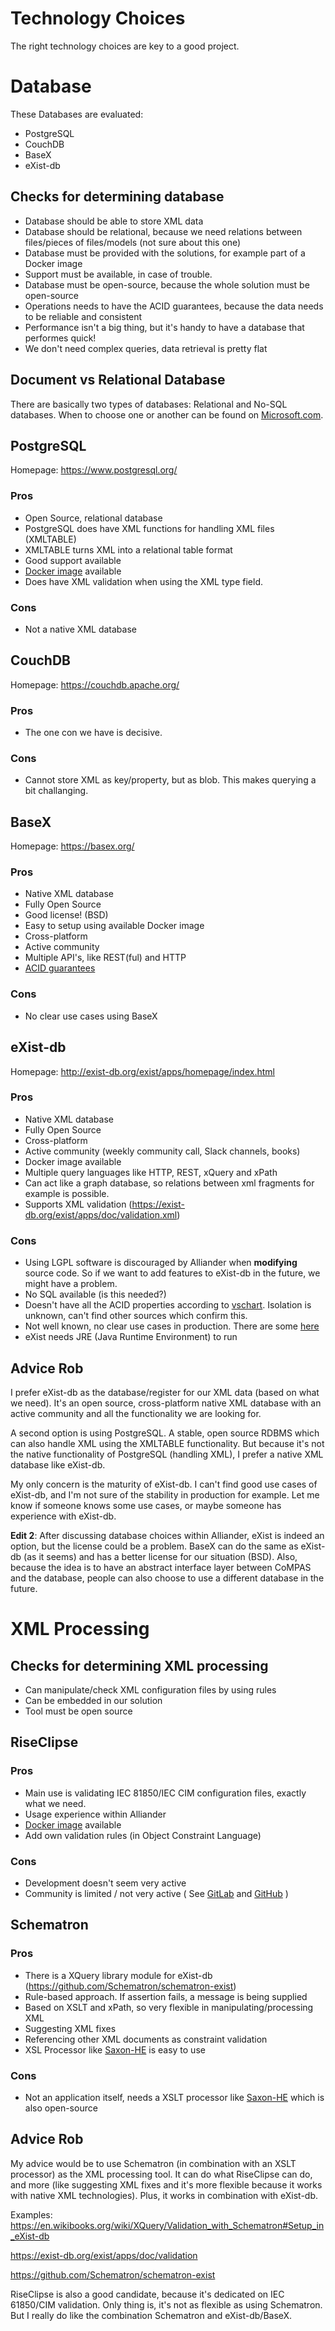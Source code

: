 # Technology Choices
The right technology choices are key to a good project.
# Database
These Databases are evaluated:
- PostgreSQL
- CouchDB
- BaseX
- eXist-db

## Checks for determining database
- Database should be able to store XML data
- Database should be relational, because we need relations between files/pieces of files/models (not sure about this one)
- Database must be provided with the solutions, for example part of a Docker image
- Support must be available, in case of trouble.
- Database must be open-source, because the whole solution must be open-source
- Operations needs to have the ACID guarantees, because the data needs to be reliable and consistent
- Performance isn't a big thing, but it's handy to have a database that performes quick!
- We don't need complex queries, data retrieval is pretty flat

## Document vs Relational Database
There are basically two types of databases: Relational and No-SQL databases.
When to choose one or another can be found on [Microsoft.com](https://docs.microsoft.com/en-us/dotnet/architecture/cloud-native/relational-vs-nosql-data).

## PostgreSQL
Homepage: https://www.postgresql.org/
### Pros
- Open Source, relational database
- PostgreSQL does have XML functions for handling XML files (XMLTABLE)
- XMLTABLE turns XML into a relational table format
- Good support available
- [Docker image](https://hub.docker.com/_/postgres) available
- Does have XML validation when using the XML type field.

### Cons
- Not a native XML database

## CouchDB
Homepage: https://couchdb.apache.org/
### Pros
- The one con we have is decisive.

### Cons
- Cannot store XML as key/property, but as blob. This makes querying a bit challanging.

## BaseX
Homepage: https://basex.org/

### Pros
- Native XML database
- Fully Open Source
- Good license! (BSD)
- Easy to setup using available Docker image
- Cross-platform
- Active community
- Multiple API's, like REST(ful) and HTTP
- [ACID guarantees](https://docs.basex.org/wiki/Transaction_Management)

### Cons
- No clear use cases using BaseX

## eXist-db
Homepage: http://exist-db.org/exist/apps/homepage/index.html
### Pros
- Native XML database
- Fully Open Source
- Cross-platform
- Active community (weekly community call, Slack channels, books)
- Docker image available
- Multiple query languages like HTTP, REST, xQuery and xPath
- Can act like a graph database, so relations between xml fragments for example is possible.
- Supports XML validation (https://exist-db.org/exist/apps/doc/validation.xml)

### Cons
- Using LGPL software is discouraged by Alliander when __modifying__ source code. So if we want to add features to eXist-db in the future, we might have a problem.
- No SQL available (is this needed?)
- Doesn't have all the ACID properties according to [vschart](http://vschart.com/compare/exist-db/vs/postgresql). Isolation is unknown, can't find other sources which confirm this.
- Not well known, no clear use cases in production. There are some [here](http://showcases.exist-db.org/exist/apps/Showcases/index.html)
- eXist needs JRE (Java Runtime Environment) to run

## Advice Rob
I prefer eXist-db as the database/register for our XML data (based on what we need). It's an open source, cross-platform native XML database with an active community and all the functionality we are looking for.

A second option is using PostgreSQL. A stable, open source RDBMS which can also handle XML using the XMLTABLE functionality. But because it's not the native functionality of PostgreSQL (handling XML), I prefer a native XML database like eXist-db.

My only concern is the maturity of eXist-db. I can't find good use cases of eXist-db, and I'm not sure of the stability in production for example. Let me know if someone knows some use cases, or maybe someone has experience with eXist-db.

__Edit 2__: After discussing database choices within Alliander, eXist is indeed an option, but the license could be a problem. BaseX can do the same as eXist-db (as it seems) and has a better license for our situation (BSD).
Also, because the idea is to have an abstract interface layer between CoMPAS and the database, people can also choose to use a different database in the future.

# XML Processing
## Checks for determining XML processing
- Can manipulate/check XML configuration files by using rules
- Can be embedded in our solution
- Tool must be open source

## RiseClipse
### Pros
- Main use is validating IEC 81850/IEC CIM configuration files, exactly what we need.
- Usage experience within Alliander
- [Docker image](https://hub.docker.com/r/riseclipse/riseclipse-validator-scl) available
- Add own validation rules (in Object Constraint Language)

### Cons
- Development doesn't seem very active
- Community is limited / not very active ( See [GitLab](https://gitlab-research.centralesupelec.fr/groups/RiseClipseGroup/-/activity) and [GitHub](https://github.com/riseclipse) )

## Schematron
### Pros
- There is a XQuery library module for eXist-db (https://github.com/Schematron/schematron-exist)
- Rule-based approach. If assertion fails, a message is being supplied
- Based on XSLT and xPath, so very flexible in manipulating/processing XML
- Suggesting XML fixes
- Referencing other XML documents as constraint validation
- XSL Processor like [Saxon-HE](http://saxon.sourceforge.net/) is easy to use

### Cons
- Not an application itself, needs a XSLT processor like [Saxon-HE](http://saxon.sourceforge.net/) which is also open-source

## Advice Rob
My advice would be to use Schematron (in combination with an XSLT processor) as the XML processing tool.
It can do what RiseClipse can do, and more (like suggesting XML fixes and it's more flexible because it works with native XML technologies). Plus, it works in combination with eXist-db. 

Examples:
https://en.wikibooks.org/wiki/XQuery/Validation_with_Schematron#Setup_in_eXist-db

https://exist-db.org/exist/apps/doc/validation

https://github.com/Schematron/schematron-exist

RiseClipse is also a good candidate, because it's dedicated on IEC 61850/CIM validation.
Only thing is, it's not as flexible as using Schematron. But I really do like the combination Schematron and eXist-db/BaseX.

